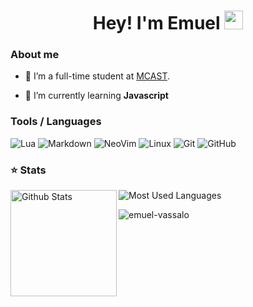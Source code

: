 <h1 align="center">Hey! I'm Emuel <img src="https://raw.githubusercontent.com/vatsa287/vatsa287/master/assets/Hi.gif?raw=true" width="30px"></h1>

### About me

- 🔭 I’m a full-time student at <a href="https://www.mcast.edu.mt"/>MCAST</a>.

- 🌱 I’m currently learning **Javascript**


### Tools / Languages

<!-- Icons: https://simpleicons.org/ -->

![Lua](https://img.shields.io/badge/-Lua-05122A?style=for-the-badge&color=242424&logo=lua&logoColor=0062cc)
![Markdown](https://img.shields.io/badge/-Markdown-05122A?style=for-the-badge&color=242424&logo=markdown)
![NeoVim](https://img.shields.io/badge/-NeoVim-05122A?style=for-the-badge&color=242424&logo=neovim&logoColor=4b9e4b)
![Linux](https://img.shields.io/badge/-Linux-05122A?style=for-the-badge&color=242424&logo=linux&logoColor=dfb914)
![Git](https://img.shields.io/badge/-Git-05122A?style=for-the-badge&color=242424&logo=git)
![GitHub](https://img.shields.io/badge/-GitHub-05122A?style=for-the-badge&color=242424&logo=github)

### ⭐ Stats

<!-- Catppuccin themed -->
<img height="170" align="left" src="https://github-readme-stats.vercel.app/api?username=emuel-vassallo&show_icons=true&bg_color=242424&border_color=323232&title_color=f5f5f5&text_color=d9e0ee&icon_color=f5f5f5" alt="Github Stats" />

<img src="https://github-readme-stats.vercel.app/api/top-langs/?username=emuel-vassallo&layout=compact&show_icons=true&bg_color=242424&border_color=323232&title_color=f5f5f5&text_color=ffffff&icon_color=f5f5f5&langs_count=6" alt="Most Used Languages" />

<p><img align="center" src="https://github-readme-streak-stats.herokuapp.com/?user=emuel-vassallo&" alt="emuel-vassalo" /></p>
